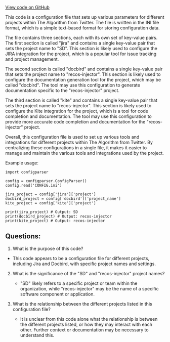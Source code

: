 [View code on GitHub](https://github.com/misbahsy/the-algorithm/recos-injector/CONFIG.ini)

This code is a configuration file that sets up various parameters for different projects within The Algorithm from Twitter. The file is written in the INI file format, which is a simple text-based format for storing configuration data. 

The file contains three sections, each with its own set of key-value pairs. The first section is called "jira" and contains a single key-value pair that sets the project name to "SD". This section is likely used to configure the JIRA integration for the project, which is a popular tool for issue tracking and project management.

The second section is called "docbird" and contains a single key-value pair that sets the project name to "recos-injector". This section is likely used to configure the documentation generation tool for the project, which may be called "docbird". The tool may use this configuration to generate documentation specific to the "recos-injector" project.

The third section is called "kite" and contains a single key-value pair that sets the project name to "recos-injector". This section is likely used to configure the Kite integration for the project, which is a tool for code completion and documentation. The tool may use this configuration to provide more accurate code completion and documentation for the "recos-injector" project.

Overall, this configuration file is used to set up various tools and integrations for different projects within The Algorithm from Twitter. By centralizing these configurations in a single file, it makes it easier to manage and maintain the various tools and integrations used by the project. 

Example usage:
```
import configparser

config = configparser.ConfigParser()
config.read('CONFIG.ini')

jira_project = config['jira']['project']
docbird_project = config['docbird']['project_name']
kite_project = config['kite']['project']

print(jira_project) # Output: SD
print(docbird_project) # Output: recos-injector
print(kite_project) # Output: recos-injector
```
## Questions: 
 1. What is the purpose of this code?
   - This code appears to be a configuration file for different projects, including Jira and Docbird, with specific project names and settings.

2. What is the significance of the "SD" and "recos-injector" project names?
   - "SD" likely refers to a specific project or team within the organization, while "recos-injector" may be the name of a specific software component or application.

3. What is the relationship between the different projects listed in this configuration file?
   - It is unclear from this code alone what the relationship is between the different projects listed, or how they may interact with each other. Further context or documentation may be necessary to understand this.